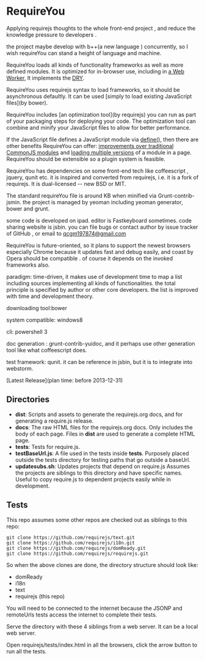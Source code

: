 # RequireYou

Applying requirejs thoughts to the whole front-end project , and reduce the knowledge pressure to developers .

the project maybe develop with b++(a new language ) concurrently, so I wish requireYou can stand a height of language and machine.

RequireYou loads all kinds of functionality frameworks as well as more defined modules. It is
optimized for in-browser use, including in
[a Web Worker](http://requirejs.org/docs/api.html#webworker), It implements the
[DRY](https://en.wikipedia.org/wiki/Don't_repeat_yourself).

RequireYou uses requirejs syntax to load frameworks, so it should be asynchronous defaultly. It can be used
[simply to load existing JavaScript files](by bower).

RequireYou includes [an optimization tool](by requirejs)
you can run as part of your packaging steps for deploying your code. The
optimization tool can combine and minify your JavaScript files to allow for
better performance.

If the JavaScript file defines a JavaScript module via
[define()](http://requirejs.org/docs/api.html#define), then there are other benefits
RequireYou can offer: [improvements over traditional CommonJS modules](http://requirejs.org/docs/commonjs.html)
and [loading multiple versions](http://requirejs.org/docs/api.html#multiversion)
of a module in a page. RequireYou should be extensible so a plugin system is feasible.

RequireYou has dependencies on some front-end tech like coffeescript , jquery, qunit etc. it is inspired and converted from requirejs, i.e. it is a fork of requirejs.
It is dual-licensed -- new BSD or MIT.

The standard requireYou file is around KB when minified via Grunt-contrib-jsmin. the project is managed by yeoman including yeoman generator, bower and grunt.

some code is developed on ipad. editor is Fastkeyboard sometimes. code sharing website is jsbin. you can file bugs or contact author by issue tracker of GitHub , or email to qcgm197874@gmail.com 

RequireYou is future-oriented, so it plans to support the newest browsers especially Chrome because it updates fast and debug easily, and coast by Opera should be compatible . of course it depends on the invoked frameworks also.

paradigm: time-driven, it makes use of development time to map a list including sources implementing all kinds of functionalities. the total principle is specified by author or other core developers. the list is improved with time and development theory.

downloading tool:bower

system compatible: windows8

cli: powershell 3

doc generation : grunt-contrib-yuidoc, and it perhaps use other generation tool like what coffeescript does.

test framework: qunit. it can be reference in jsbin, but it is to integrate into webstorm.

[Latest Release](plan time: before 2013-12-31)

## Directories

* **dist**: Scripts and assets to generate the requirejs.org docs, and for
generating a require.js release.
* **docs**: The raw HTML files for the requirejs.org docs. Only includes the
body of each page. Files in **dist** are used to generate a complete HTML page.
* **tests**: Tests for require.js.
* **testBaseUrl.js**: A file used in the tests inside **tests**. Purposely
placed outside the tests directory for testing paths that go outside a baseUrl.
* **updatesubs.sh**: Updates projects that depend on require.js Assumes the
projects are siblings to this directory and have specific names. Useful to
copy require.js to dependent projects easily while in development.

## Tests

This repo assumes some other repos are checked out as siblings to this repo:

    git clone https://github.com/requirejs/text.git
    git clone https://github.com/requirejs/i18n.git
    git clone https://github.com/requirejs/domReady.git
    git clone https://github.com/requirejs/requirejs.git

So when the above clones are done, the directory structure should look like:

* domReady
* i18n
* text
* requirejs (this repo)

You will need to be connected to the internet because the JSONP and
remoteUrls tests access the internet to complete their tests.

Serve the directory with these 4 siblings from a web server. It can be a local web server.

Open requirejs/tests/index.html in all the browsers, click the arrow button to run all
the tests.
